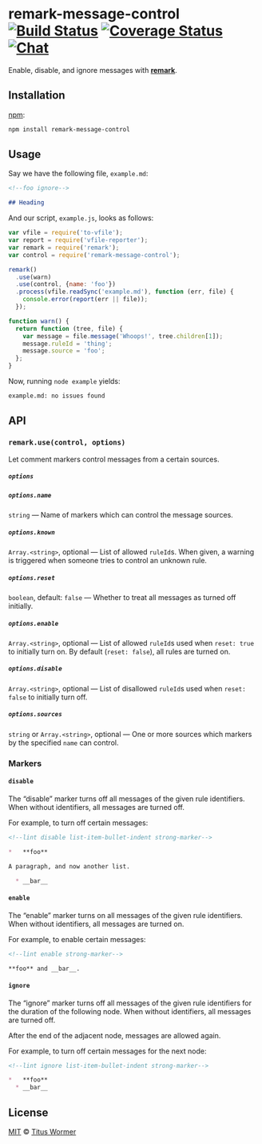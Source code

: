 # remark-message-control [![Build Status][build-badge]][build-status] [![Coverage Status][coverage-badge]][coverage-status] [![Chat][chat-badge]][chat]

Enable, disable, and ignore messages with [**remark**][remark].

## Installation

[npm][]:

```bash
npm install remark-message-control
```

## Usage

Say we have the following file, `example.md`:

```markdown
<!--foo ignore-->

## Heading
```

And our script, `example.js`, looks as follows:

```javascript
var vfile = require('to-vfile');
var report = require('vfile-reporter');
var remark = require('remark');
var control = require('remark-message-control');

remark()
  .use(warn)
  .use(control, {name: 'foo'})
  .process(vfile.readSync('example.md'), function (err, file) {
    console.error(report(err || file));
  });

function warn() {
  return function (tree, file) {
    var message = file.message('Whoops!', tree.children[1]);
    message.ruleId = 'thing';
    message.source = 'foo';
  };
}
```

Now, running `node example` yields:

```markdown
example.md: no issues found
```

## API

### `remark.use(control, options)`

Let comment markers control messages from a certain sources.

##### `options`

##### `options.name`

`string` — Name of markers which can control the message sources.

##### `options.known`

`Array.<string>`, optional — List of allowed `ruleId`s.  When given, a warning
is triggered when someone tries to control an unknown rule.

##### `options.reset`

`boolean`, default: `false` — Whether to treat all messages as turned off
initially.

##### `options.enable`

`Array.<string>`, optional — List of allowed `ruleId`s used when `reset: true`
to initially turn on.  By default (`reset: false`), all rules are turned on.

##### `options.disable`

`Array.<string>`, optional — List of disallowed `ruleId`s used when
`reset: false` to initially turn off.

##### `options.sources`

`string` or `Array.<string>`, optional — One or more sources which markers by
the specified `name` can control.

### Markers

#### `disable`

The “disable” marker turns off all messages of the given rule
identifiers.  When without identifiers, all messages are turned
off.

For example, to turn off certain messages:

```md
<!--lint disable list-item-bullet-indent strong-marker-->

*   **foo**

A paragraph, and now another list.

  * __bar__
```

#### `enable`

The “enable” marker turns on all messages of the given rule
identifiers.  When without identifiers, all messages are turned
on.

For example, to enable certain messages:

```md
<!--lint enable strong-marker-->

**foo** and __bar__.
```

#### `ignore`

The “ignore” marker turns off all messages of the given rule
identifiers for the duration of the following node.  When without
identifiers, all messages are turned off.

After the end of the adjacent node, messages are allowed again.

For example, to turn off certain messages for the next node:

```md
<!--lint ignore list-item-bullet-indent strong-marker-->

*   **foo**
  * __bar__
```

## License

[MIT][license] © [Titus Wormer][author]

<!-- Definitions -->

[build-badge]: https://img.shields.io/travis/wooorm/remark-message-control.svg

[build-status]: https://travis-ci.org/wooorm/remark-message-control

[coverage-badge]: https://img.shields.io/codecov/c/github/wooorm/remark-message-control.svg

[coverage-status]: https://codecov.io/github/wooorm/remark-message-control

[chat-badge]: https://img.shields.io/gitter/room/wooorm/remark.svg

[chat]: https://gitter.im/wooorm/remark

[license]: LICENSE

[author]: http://wooorm.com

[npm]: https://docs.npmjs.com/cli/install

[remark]: https://github.com/wooorm/remark
